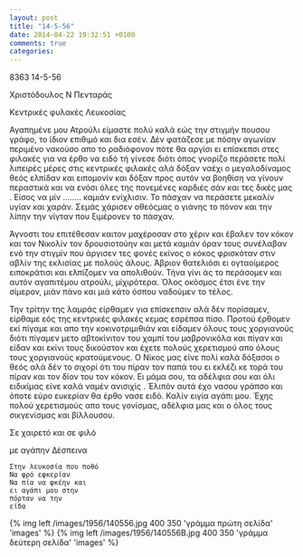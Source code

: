 ```yaml
---
layout: post
title: "14-5-56"
date: 2014-04-22 19:32:51 +0100
comments: true
categories: 
---
```


8363 14-5-56

Χριστόδουλος Ν Πενταράς

Κεντρικές φυλακές Λευκοσίας

Αγαπημένε μου Ατρούλι είμαστε πολύ καλά εώς την στιγμήν πουσου γράφο, το ίδιον επιθιμό και δια εσέν. Δέν φατάζεσε με πόσην αγωνίαν περιμένο νακούσο απο το ραδιόφονον πότε θα αργίσι ει επίσκεπσι στες φιλακές για να έρθο να ειδό τή γίνεσε διότι όπος γνορίζο περάσετε πολί λιπειρές μέρες στις κεντρικές φιλακές αλά δόξαν ναέχι ο μεγαλοδίναμος θεός ελπίδαν και ειπομονίν και δόξαν προς αυτόν να βοηθίση να γίνουν περαστικά και να ενόσι όλες της πονεμένες καρδιές σάν και τες δικές μας . Είσος να μίν ........ καμιάν ενίχλισιν. Το πάσχαν να περάσετε μεκαλίν υγίαν και χαράν. Σεμάς χάρισεν οθεόςμας ο γιάνης το πόνον και την λίπην την νίγταν που ξιμέρονεν το πάσχαν.

Άγνοστι του επιτέθεσαν καιτον μαχέροσαν στο χέριν και έβαλεν τον κόκον και τον Νικολίν τον δρουσιοτούην και μετά καμιάν όραν τους συνέλαβαν ενό την στιγμίν που άργισεν τες φονές εκίνος ο κόκος φρισκόταν στιν αβλίν της εκλισίας με πολούς άλους. Άβριον θατελιόσι ει ογταοίμερος ειποκράτισι και ελπίζομεν να απολιθούν. Τήνα γίνι άς το περάσομεν και αυτόν αγαπιτέμου ατρούλι, μίχιρότερα. Όλος οκόσμος έτσι ένε την σίμερον, μιάν πάνο και μιά κάτο όσπου ναδούμεν το τέλος.

Την τρίτην της λαμράς είρθαμεν για επίσκεπσιν αλά δέν πορίσαμεν, είρθαμε εός της κεντρικές φιλακές κεμας εσρέπσα πίσο. Προτού έρθομεν εκί πίγαμε και απο την κοκινοτριμιθιάν και είδαμεν όλους τους χοργιανούς διότι πίγαμεν μετο αβτοκίνιτον του χαμπί του μαβρονικόλα και πίγαν και είδαν και εκίνι τους δικούστον και έχετε πολούς χερετισμού απο όλους τους χοργιανούς κρατούμενους. Ο Νίκος μας είνε πολί καλά δόξασοι ο θεός αλά δέν το σιχορί ότι του πίραν τον παπά του ει εκλέζι κε τορά του πίραν και τον δίον του τον κόκον. Ει μάμα σου, τα αδέλφια σου και όλι ειδικίμας είνε καλά ναμέν ανισιχίς . Έλιπόν αυτά έχο νασου γράπσο και όποτε εύρο ευκερίαν θα έρθο νασε ειδό. Καλίν ειγία αγάπι μου. Έχης πολού χερετισμούς απο τους γονίσμας, αδέλφια μας και ο όλος τους σικγενίσμας και βίλλουσου.

Σε χαιρετό και σε φιλό

 με αγάπην Δέσπεινα

    Στην λευκοσία που ποθό
    Να φρό εφκερίαν
    Να πία να φκέην και
    ει αγάπι μου στην
    πόρταν να την
    είδα

{% img left /images/1956/140556.jpg 400 350 'γράμμα πρώτη σελίδα' 'images' %}
{% img left /images/1956/140556B.jpg 400 350 'γράμμα δεύτερη σελίδα' 'images' %}
